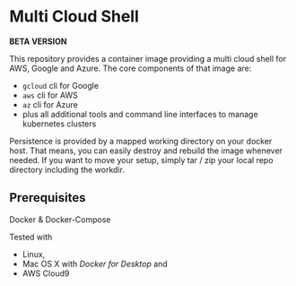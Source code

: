# Multi Cloud Shell

**BETA VERSION**

This repository provides a container image providing a multi cloud shell for AWS, Google and Azure. The core components of that image are:

* `gcloud` cli for Google
* `aws` cli for AWS
* `az` cli for Azure
* plus all additional tools and command line interfaces to manage kubernetes clusters

Persistence is provided by a mapped working directory on your docker host. That means, you can easily destroy and rebuild the image whenever needed. If you want to move your setup, simply tar / zip your local repo directory including the workdir.

## Prerequisites

Docker & Docker-Compose

Tested with

* Linux,
* Mac OS X with *Docker for Desktop* and
* AWS Cloud9
